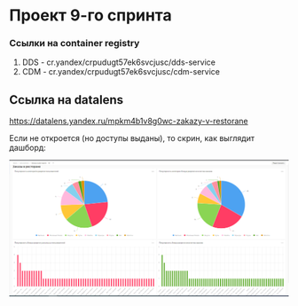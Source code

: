 # Проект 9-го спринта

### Ссылки на container registry
1. DDS - cr.yandex/crpudugt57ek6svcjusc/dds-service
2. CDM - cr.yandex/crpudugt57ek6svcjusc/cdm-service

## Ссылка на datalens
https://datalens.yandex.ru/mpkm4b1v8g0wc-zakazy-v-restorane

Если не откроется (но доступы выданы), то скрин, как выглядит дашборд:

!['datalens'](datalens.png)
